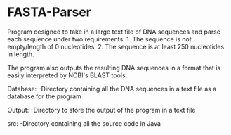 # FASTA-Parser

Program designed to take in a large text file of DNA sequences and parse each sequence under two requirements:
      1. The sequence is not empty/length of 0 nucleotides.
      2. The sequence is at least 250 nucleotides in length.

The program also outputs the resulting DNA sequences in a format that is easily interpreted by NCBI's BLAST tools.

Database:
  -Directory containing all the DNA sequences in a text file as a database for the program

Output:
  -Directory to store the output of the program in a text file

src:
  -Directory containing all the source code in Java
